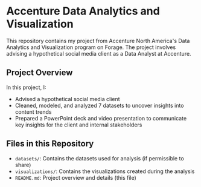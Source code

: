 # Accenture Data Analytics and Visualization

This repository contains my project from Accenture North America's Data Analytics and Visualization program on Forage. The project involves advising a hypothetical social media client as a Data Analyst at Accenture.

## Project Overview

In this project, I:
- Advised a hypothetical social media client
- Cleaned, modeled, and analyzed 7 datasets to uncover insights into content trends
- Prepared a PowerPoint deck and video presentation to communicate key insights for the client and internal stakeholders

## Files in this Repository

- `datasets/`: Contains the datasets used for analysis (if permissible to share)
- `visualizations/`: Contains the visualizations created during the analysis
- `README.md`: Project overview and details (this file)

